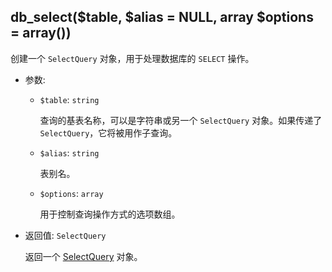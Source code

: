 ## db_select($table, $alias = NULL, array $options = array())

创建一个 `SelectQuery` 对象，用于处理数据库的 `SELECT` 操作。

- 参数:
  - `$table`: `string`

    查询的基表名称，可以是字符串或另一个 `SelectQuery` 对象。如果传递了 `SelectQuery`，它将被用作子查询。

  - `$alias`: `string`

    表别名。

  - `$options`: `array`

    用于控制查询操作方式的选项数组。

- 返回值: `SelectQuery`

    返回一个 [SelectQuery](./SelectQuery) 对象。
